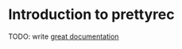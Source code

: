 # Introduction to prettyrec

TODO: write [great documentation](http://jacobian.org/writing/great-documentation/what-to-write/)
